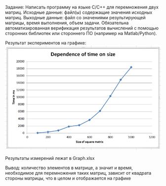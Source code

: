 Задание:
Написать программу на языке C/C++ для перемножения двух матриц. 
Исходные данные: файл(ы) содержащие значения исходных матриц.
Выходные данные: файл со значениями результирующей матрицы, время выполнения, объем задачи.
Обязательна автоматизированная верификация результатов вычислений с помощью сторонних библиотек или стороннего ПО (например на Matlab/Python).

Результат экспериментов на графике:
![alt text](files/Graph.PNG)

Результаты измерений лежат в Graph.xlsx

Вывод: количество элементов в матрице, а значит и время, необходимое для перемножения таких матриц, зависит от квадрата стороны матрицы, что в целом и отображается на графике